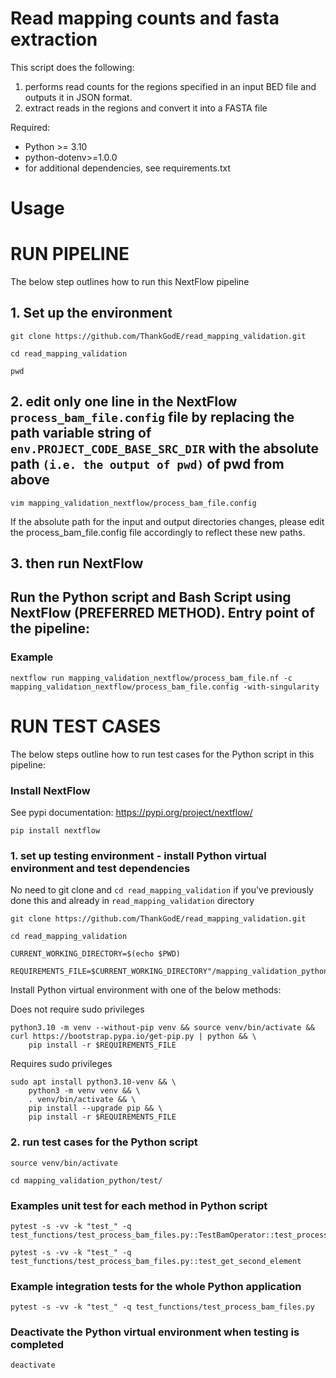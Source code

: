# Read mapping counts and fasta extraction

This script does the following:
1. performs read counts for the regions specified in an input BED file and outputs it in JSON format.
2. extract reads in the regions and convert it into a FASTA file

Required:
- Python >= 3.10
- python-dotenv>=1.0.0
- for additional dependencies, see requirements.txt

# Usage

# RUN PIPELINE

The below step outlines how to run this NextFlow pipeline

## 1. Set up the environment

```
git clone https://github.com/ThankGodE/read_mapping_validation.git
```
```
cd read_mapping_validation
```
```
pwd
```

## 2. edit only one line in the NextFlow ```process_bam_file.config``` file by replacing the path variable string of ```env.PROJECT_CODE_BASE_SRC_DIR``` with the absolute path ```(i.e. the output of pwd)``` of pwd from above

```
vim mapping_validation_nextflow/process_bam_file.config
```

If the absolute path for the input and output directories changes, please edit the process_bam_file.config file accordingly to reflect these new paths. 

## 3. then run NextFlow 

## Run the Python script and Bash Script using NextFlow (PREFERRED METHOD). Entry point of the pipeline:

### Example

```
nextflow run mapping_validation_nextflow/process_bam_file.nf -c mapping_validation_nextflow/process_bam_file.config -with-singularity
```

# RUN TEST CASES

The below steps outline how to run test cases for the Python script in this pipeline:

### Install NextFlow

See pypi documentation: https://pypi.org/project/nextflow/

```
pip install nextflow
```

### 1. set up testing environment - install Python virtual environment and test dependencies

No need to git clone and ```cd read_mapping_validation``` if you've previously done this and already in ```read_mapping_validation``` directory 
```
git clone https://github.com/ThankGodE/read_mapping_validation.git
```
```
cd read_mapping_validation
```
```
CURRENT_WORKING_DIRECTORY=$(echo $PWD)
```
```
REQUIREMENTS_FILE=$CURRENT_WORKING_DIRECTORY"/mapping_validation_python/requirements.txt" 
```

Install Python virtual environment with one of the below methods:

Does not require sudo privileges
```
python3.10 -m venv --without-pip venv && source venv/bin/activate && curl https://bootstrap.pypa.io/get-pip.py | python && \
    pip install -r $REQUIREMENTS_FILE
```

Requires sudo privileges
```
sudo apt install python3.10-venv && \
    python3 -m venv venv && \
    . venv/bin/activate && \
    pip install --upgrade pip && \
    pip install -r $REQUIREMENTS_FILE
```


### 2. run test cases for the Python script

```
source venv/bin/activate
```
```
cd mapping_validation_python/test/
```

### Examples unit test for each method in Python script

```
pytest -s -vv -k "test_" -q test_functions/test_process_bam_files.py::TestBamOperator::test_process_bam_files
```
```
pytest -s -vv -k "test_" -q test_functions/test_process_bam_files.py::test_get_second_element
```


### Example integration tests for the whole Python application

```
pytest -s -vv -k "test_" -q test_functions/test_process_bam_files.py
```

### Deactivate the Python virtual environment when testing is completed
```
deactivate
```
